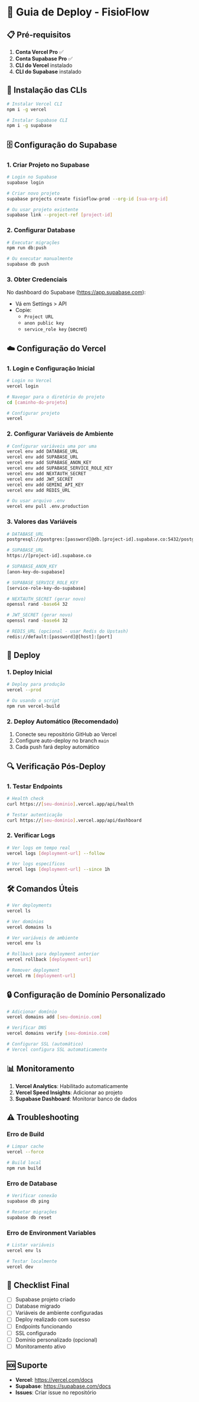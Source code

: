 # 🚀 Guia de Deploy - FisioFlow

## 📋 Pré-requisitos

1. **Conta Vercel Pro** ✅
2. **Conta Supabase Pro** ✅
3. **CLI do Vercel** instalado
4. **CLI do Supabase** instalado

## 🔧 Instalação das CLIs

```bash
# Instalar Vercel CLI
npm i -g vercel

# Instalar Supabase CLI
npm i -g supabase
```

## 🗄️ Configuração do Supabase

### 1. Criar Projeto no Supabase

```bash
# Login no Supabase
supabase login

# Criar novo projeto
supabase projects create fisioflow-prod --org-id [sua-org-id]

# Ou usar projeto existente
supabase link --project-ref [project-id]
```

### 2. Configurar Database

```bash
# Executar migrações
npm run db:push

# Ou executar manualmente
supabase db push
```

### 3. Obter Credenciais

No dashboard do Supabase (https://app.supabase.com):
- Vá em Settings > API
- Copie:
  - `Project URL`
  - `anon public key`
  - `service_role key` (secret)

## ☁️ Configuração do Vercel

### 1. Login e Configuração Inicial

```bash
# Login no Vercel
vercel login

# Navegar para o diretório do projeto
cd [caminho-do-projeto]

# Configurar projeto
vercel
```

### 2. Configurar Variáveis de Ambiente

```bash
# Configurar variáveis uma por uma
vercel env add DATABASE_URL
vercel env add SUPABASE_URL
vercel env add SUPABASE_ANON_KEY
vercel env add SUPABASE_SERVICE_ROLE_KEY
vercel env add NEXTAUTH_SECRET
vercel env add JWT_SECRET
vercel env add GEMINI_API_KEY
vercel env add REDIS_URL

# Ou usar arquivo .env
vercel env pull .env.production
```

### 3. Valores das Variáveis

```bash
# DATABASE_URL
postgresql://postgres:[password]@db.[project-id].supabase.co:5432/postgres

# SUPABASE_URL
https://[project-id].supabase.co

# SUPABASE_ANON_KEY
[anon-key-do-supabase]

# SUPABASE_SERVICE_ROLE_KEY
[service-role-key-do-supabase]

# NEXTAUTH_SECRET (gerar novo)
openssl rand -base64 32

# JWT_SECRET (gerar novo)
openssl rand -base64 32

# REDIS_URL (opcional - usar Redis do Upstash)
redis://default:[password]@[host]:[port]
```

## 🚀 Deploy

### 1. Deploy Inicial

```bash
# Deploy para produção
vercel --prod

# Ou usando o script
npm run vercel-build
```

### 2. Deploy Automático (Recomendado)

1. Conecte seu repositório GitHub ao Vercel
2. Configure auto-deploy no branch `main`
3. Cada push fará deploy automático

## 🔍 Verificação Pós-Deploy

### 1. Testar Endpoints

```bash
# Health check
curl https://[seu-dominio].vercel.app/api/health

# Testar autenticação
curl https://[seu-dominio].vercel.app/api/dashboard
```

### 2. Verificar Logs

```bash
# Ver logs em tempo real
vercel logs [deployment-url] --follow

# Ver logs específicos
vercel logs [deployment-url] --since 1h
```

## 🛠️ Comandos Úteis

```bash
# Ver deployments
vercel ls

# Ver domínios
vercel domains ls

# Ver variáveis de ambiente
vercel env ls

# Rollback para deployment anterior
vercel rollback [deployment-url]

# Remover deployment
vercel rm [deployment-url]
```

## 🔒 Configuração de Domínio Personalizado

```bash
# Adicionar domínio
vercel domains add [seu-dominio.com]

# Verificar DNS
vercel domains verify [seu-dominio.com]

# Configurar SSL (automático)
# Vercel configura SSL automaticamente
```

## 📊 Monitoramento

1. **Vercel Analytics**: Habilitado automaticamente
2. **Vercel Speed Insights**: Adicionar ao projeto
3. **Supabase Dashboard**: Monitorar banco de dados

## ⚠️ Troubleshooting

### Erro de Build
```bash
# Limpar cache
vercel --force

# Build local
npm run build
```

### Erro de Database
```bash
# Verificar conexão
supabase db ping

# Resetar migrações
supabase db reset
```

### Erro de Environment Variables
```bash
# Listar variáveis
vercel env ls

# Testar localmente
vercel dev
```

## 📝 Checklist Final

- [ ] Supabase projeto criado
- [ ] Database migrado
- [ ] Variáveis de ambiente configuradas
- [ ] Deploy realizado com sucesso
- [ ] Endpoints funcionando
- [ ] SSL configurado
- [ ] Domínio personalizado (opcional)
- [ ] Monitoramento ativo

## 🆘 Suporte

- **Vercel**: https://vercel.com/docs
- **Supabase**: https://supabase.com/docs
- **Issues**: Criar issue no repositório


